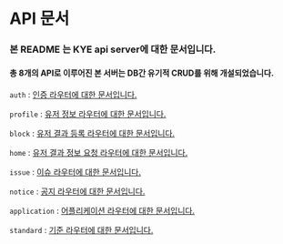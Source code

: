 # API 문서 
### 본 README 는 KYE api server에 대한 문서입니다.
#### 총 8개의 API로 이루어진 본 서버는 DB간 유기적 CRUD를 위해 개설되었습니다.
`auth` : [인증 라우터에 대한 문서입니다.](https://github.com/osamhack2022/CLOUD_APP_WEB_IOT_KeepYourEndeavor_Moment/blob/server/APP(BE)/api-document/auth.md) <br>

`profile` : [유저 정보 라우터에 대한 문서입니다.](https://github.com/osamhack2022/CLOUD_APP_WEB_IOT_KeepYourEndeavor_Moment/blob/server/APP(BE)/api-document/profile.md) <br>

`block` : [유저 결과 등록 라우터에 대한 문서입니다.](https://github.com/osamhack2022/CLOUD_APP_WEB_IOT_KeepYourEndeavor_Moment/blob/server/APP(BE)/api-document/block.md) <br>

`home` : [유저 결과 정보 요청 라우터에 대한 문서입니다.](https://github.com/osamhack2022/CLOUD_APP_WEB_IOT_KeepYourEndeavor_Moment/blob/server/APP(BE)/api-document/home.md) <br>

`issue` : [이슈 라우터에 대한 문서입니다.](https://github.com/osamhack2022/CLOUD_APP_WEB_IOT_KeepYourEndeavor_Moment/blob/server/APP(BE)/api-document/issue.md) <br>

`notice` : [공지 라우터에 대한 문서입니다.](https://github.com/osamhack2022/CLOUD_APP_WEB_IOT_KeepYourEndeavor_Moment/blob/server/APP(BE)/api-document/notice.md) <br>

`application` : [어플리케이션 라우터에 대한 문서입니다.](https://github.com/osamhack2022/CLOUD_APP_WEB_IOT_KeepYourEndeavor_Moment/blob/server/APP(BE)/api-document/application.md) <br>

`standard` : [기준 라우터에 대한 문서입니다.](https://github.com/osamhack2022/CLOUD_APP_WEB_IOT_KeepYourEndeavor_Moment/blob/server/APP(BE)/api-document/standard.md) <br>

